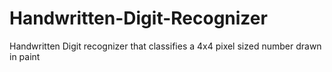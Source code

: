 # Handwritten-Digit-Recognizer
Handwritten Digit recognizer that classifies a 4x4 pixel sized number drawn in paint 

